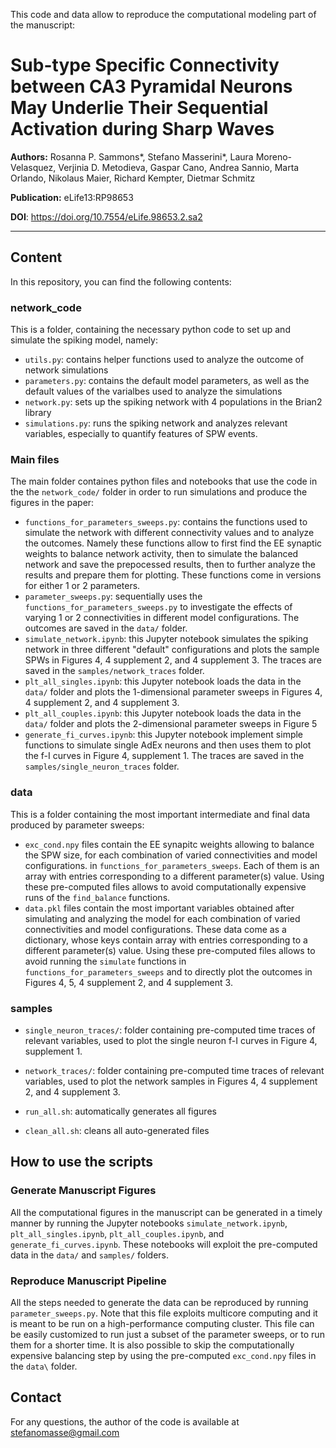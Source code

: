 This code and data allow to reproduce the computational modeling part of the manuscript:

# Sub-type Specific Connectivity between CA3 Pyramidal Neurons May Underlie Their Sequential Activation during Sharp Waves

**Authors:** Rosanna P. Sammons*, Stefano Masserini*, Laura Moreno-Velasquez, Verjinia D. Metodieva, Gaspar Cano, Andrea Sannio, Marta Orlando, Nikolaus Maier, Richard Kempter, Dietmar Schmitz

**Publication:** eLife13:RP98653

**DOI**: https://doi.org/10.7554/eLife.98653.2.sa2

---

## Content

In this repository, you can find the following contents:

### network_code

This is a folder, containing the necessary python code to set up and simulate the spiking model, namely:

- `utils.py`: contains helper functions used to analyze the outcome of network simulations
- `parameters.py`: contains the default model parameters, as well as the default values of the varialbes used to analyze the simulations
- `network.py`: sets up the spiking network with 4 populations in the Brian2 library
- `simulations.py`: runs the spiking network and analyzes relevant variables, especially to quantify features of SPW events.

### Main files

The main folder containes python files and notebooks that use the code in the the `network_code/` folder in order to run simulations and produce the figures in the paper:
 
  - `functions_for_parameters_sweeps.py`: contains the functions used to simulate the network with different connectivity values and to analyze the outcomes. Namely
      these functions allow to first find the EE synaptic weights to balance network activity, then to simulate the balanced network and save the prepocessed results,
      then to further analyze the results and prepare them for plotting. These functions come in versions for either 1 or 2 parameters.
  - `parameter_sweeps.py`: sequentially uses the `functions_for_parameters_sweeps.py` to investigate the effects of varying 1 or 2 connectivities in different model configurations.
      The outcomes are saved in the `data/` folder.
  - `simulate_network.ipynb`: this Jupyter notebook simulates the spiking network in three different "default" configurations and plots the sample SPWs in Figures 4, 4 supplement 2, and 4 supplement 3.
      The traces are saved in the `samples/network_traces` folder.
  - `plt_all_singles.ipynb`: this Jupyter notebook loads the data in the `data/` folder and plots the 1-dimensional parameter sweeps in Figures 4, 4 supplement 2, and 4 supplement 3.
  - `plt_all_couples.ipynb`: this Jupyter notebook loads the data in the `data/` folder and plots the 2-dimensional parameter sweeps in Figure 5
  - `generate_fi_curves.ipynb`: this Jupyter notebook implement simple functions to simulate single AdEx neurons and then uses them to plot the f-I curves in Figure 4, supplement 1.
      The traces are saved in the `samples/single_neuron_traces` folder.

### data

This is a folder containing the most important intermediate and final data produced by parameter sweeps:

- `exc_cond.npy` files contain the EE synapitc weights allowing to balance the SPW size, for each combination of varied connectivities and model configurations.
    in `functions_for_parameters_sweeps`. Each of them is an array with entries corresponding to a different parameter(s) value. Using these pre-computed files allows to avoid
    computationally expensive runs of the `find_balance` functions.
- `data.pkl` files contain the most important variables obtained after simulating and analyzing the model for each combination of varied connectivities and model configurations.
    These data come as a dictionary, whose keys contain  array with entries corresponding to a different parameter(s) value. Using these pre-computed files allows to avoid
    running the `simulate` functions in `functions_for_parameters_sweeps` and to directly plot the outcomes in Figures 4, 5, 4 supplement 2, and 4 supplement 3.
  
### samples

- `single_neuron_traces/`: folder containing pre-computed time traces of relevant variables, used to plot the single neuron f-I curves in Figure 4, supplement 1.
- `network_traces/`: folder containing pre-computed time traces of relevant variables, used to plot the network samples in Figures 4, 4 supplement 2, and 4 supplement 3.

- `run_all.sh`: automatically generates all figures  
- `clean_all.sh`: cleans all auto-generated files  

## How to use the scripts

### Generate Manuscript Figures

All the computational figures in the manuscript can be generated in a timely manner by running the Jupyter notebooks `simulate_network.ipynb`, `plt_all_singles.ipynb`, `plt_all_couples.ipynb`,
and `generate_fi_curves.ipynb`. These notebooks will exploit the pre-computed data in the `data/` and `samples/` folders.

### Reproduce Manuscript Pipeline

All the steps needed to generate the data can be reproduced by running `parameter_sweeps.py`. Note that this file exploits multicore computing and it is meant to be run on a high-performance
computing cluster. This file can be easily customized to run just a subset of the parameter sweeps, or to run them for a shorter time. It is also possible to skip the computationally expensive
balancing step by using the pre-computed `exc_cond.npy` files in the `data\` folder.

## Contact

For any questions, the author of the code is available at stefanomasse@gmail.com
